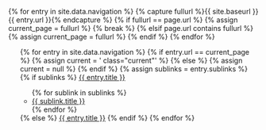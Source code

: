 <!-- Belongs at: /_includes/navigation.html -->
<!-- This finds the current page so it can be highlighted. -->
{% for entry in site.data.navigation %}
{% capture fullurl %}{{ site.baseurl }}{{ entry.url }}{% endcapture %}
    {% if fullurl == page.url %}
        {% assign current_page = fullurl %}
        {% break %}
    {% elsif page.url contains fullurl %}
        {% assign current_page = fullurl %}
    {% endif %}
{% endfor %}
<!-- Then we build the nav bar. -->
<nav>
    <ul>
    {% for entry in site.data.navigation %}
        {% if entry.url == current_page %}
            {% assign current = ' class="current"' %}
        {% else %}
            <!-- We have to declare it 'null' to ensure it doesn't propagate. -->
            {% assign current = null %}
        {% endif %}
        {% assign sublinks = entry.sublinks %}
        {% if sublinks %}
        <li{{ current }}>
            <a href="{{ site.baseurl }}{{ entry.url }}">{{ entry.title }}</a>
            <ul>
                {% for sublink in sublinks %}
                <li><a href="{{ site.baseurl }}{{ sublink.url }}">{{ sublink.title }}</a></li>
                {% endfor %}
            </ul>
        </li>
        {% else %}
        <li{{ current }}><a href="{{ site.baseurl }}{{ entry.url }}">{{ entry.title }}</a></li>
        {% endif %}
    {% endfor %}
    </ul>
</nav>
